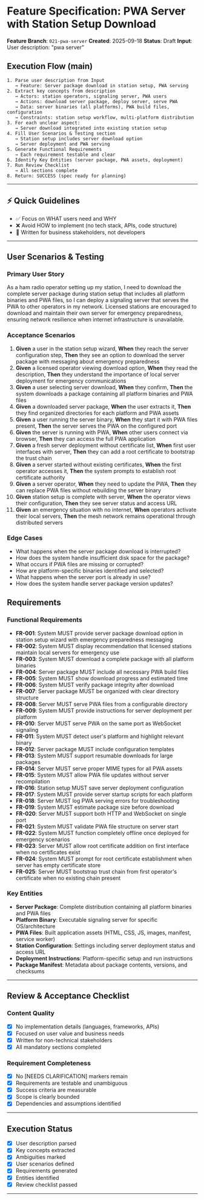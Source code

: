 # Feature Specification: PWA Server with Station Setup Download

**Feature Branch**: `021-pwa-server`
**Created**: 2025-09-18
**Status**: Draft
**Input**: User description: "pwa server"

## Execution Flow (main)
```
1. Parse user description from Input
   → Feature: Server package download in station setup, PWA serving
2. Extract key concepts from description
   → Actors: station operators, signaling server, PWA users
   → Actions: download server package, deploy server, serve PWA
   → Data: server binaries (all platforms), PWA build files, configuration
   → Constraints: station setup workflow, multi-platform distribution
3. For each unclear aspect:
   → Server download integrated into existing station setup
4. Fill User Scenarios & Testing section
   → Station setup includes server download option
   → Server deployment and PWA serving
5. Generate Functional Requirements
   → Each requirement testable and clear
6. Identify Key Entities (server package, PWA assets, deployment)
7. Run Review Checklist
   → All sections complete
8. Return: SUCCESS (spec ready for planning)
```

---

## ⚡ Quick Guidelines
- ✅ Focus on WHAT users need and WHY
- ❌ Avoid HOW to implement (no tech stack, APIs, code structure)
- 👥 Written for business stakeholders, not developers

---

## User Scenarios & Testing

### Primary User Story
As a ham radio operator setting up my station, I need to download the complete server package during station setup that includes all platform binaries and PWA files, so I can deploy a signaling server that serves the PWA to other operators in my network. Licensed stations are encouraged to download and maintain their own server for emergency preparedness, ensuring network resilience when internet infrastructure is unavailable.

### Acceptance Scenarios
1. **Given** a user in the station setup wizard, **When** they reach the server configuration step, **Then** they see an option to download the server package with messaging about emergency preparedness
2. **Given** a licensed operator viewing download option, **When** they read the description, **Then** they understand the importance of local server deployment for emergency communications
3. **Given** a user selecting server download, **When** they confirm, **Then** the system downloads a package containing all platform binaries and PWA files
4. **Given** a downloaded server package, **When** the user extracts it, **Then** they find organized directories for each platform and PWA assets
5. **Given** a user running the server binary, **When** they start it with PWA files present, **Then** the server serves the PWA on the configured port
6. **Given** the server is running with PWA, **When** other users connect via browser, **Then** they can access the full PWA application
7. **Given** a fresh server deployment without certificate list, **When** first user interfaces with server, **Then** they can add a root certificate to bootstrap the trust chain
8. **Given** a server started without existing certificates, **When** the first operator accesses it, **Then** the system prompts to establish root certificate authority
9. **Given** a server operator, **When** they need to update the PWA, **Then** they can replace PWA files without rebuilding the server binary
10. **Given** station setup is complete with server, **When** the operator views their configuration, **Then** they see server status and access URL
11. **Given** an emergency situation with no internet, **When** operators activate their local servers, **Then** the mesh network remains operational through distributed servers

### Edge Cases
- What happens when the server package download is interrupted?
- How does the system handle insufficient disk space for the package?
- What occurs if PWA files are missing or corrupted?
- How are platform-specific binaries identified and selected?
- What happens when the server port is already in use?
- How does the system handle server package version updates?

## Requirements

### Functional Requirements
- **FR-001**: System MUST provide server package download option in station setup wizard with emergency preparedness messaging
- **FR-002**: System MUST display recommendation that licensed stations maintain local servers for emergency use
- **FR-003**: System MUST download a complete package with all platform binaries
- **FR-004**: Server package MUST include all necessary PWA build files
- **FR-005**: System MUST show download progress and estimated time
- **FR-006**: System MUST verify package integrity after download
- **FR-007**: Server package MUST be organized with clear directory structure
- **FR-008**: Server MUST serve PWA files from a configurable directory
- **FR-009**: System MUST provide instructions for server deployment per platform
- **FR-010**: Server MUST serve PWA on the same port as WebSocket signaling
- **FR-011**: System MUST detect user's platform and highlight relevant binary
- **FR-012**: Server package MUST include configuration templates
- **FR-013**: System MUST support resumable downloads for large packages
- **FR-014**: Server MUST serve proper MIME types for all PWA assets
- **FR-015**: System MUST allow PWA file updates without server recompilation
- **FR-016**: Station setup MUST save server deployment configuration
- **FR-017**: System MUST provide server startup scripts for each platform
- **FR-018**: Server MUST log PWA serving errors for troubleshooting
- **FR-019**: System MUST estimate package size before download
- **FR-020**: Server MUST support both HTTP and WebSocket on single port
- **FR-021**: System MUST validate PWA file structure on server start
- **FR-022**: System MUST function completely offline once deployed for emergency scenarios
- **FR-023**: Server MUST allow root certificate addition on first interface when no certificates exist
- **FR-024**: System MUST prompt for root certificate establishment when server has empty certificate store
- **FR-025**: Server MUST bootstrap trust chain from first operator's certificate when no existing chain present

### Key Entities
- **Server Package**: Complete distribution containing all platform binaries and PWA files
- **Platform Binary**: Executable signaling server for specific OS/architecture
- **PWA Files**: Built application assets (HTML, CSS, JS, images, manifest, service worker)
- **Station Configuration**: Settings including server deployment status and access URL
- **Deployment Instructions**: Platform-specific setup and run instructions
- **Package Manifest**: Metadata about package contents, versions, and checksums

---

## Review & Acceptance Checklist

### Content Quality
- [x] No implementation details (languages, frameworks, APIs)
- [x] Focused on user value and business needs
- [x] Written for non-technical stakeholders
- [x] All mandatory sections completed

### Requirement Completeness
- [x] No [NEEDS CLARIFICATION] markers remain
- [x] Requirements are testable and unambiguous
- [x] Success criteria are measurable
- [x] Scope is clearly bounded
- [x] Dependencies and assumptions identified

---

## Execution Status

- [x] User description parsed
- [x] Key concepts extracted
- [x] Ambiguities marked
- [x] User scenarios defined
- [x] Requirements generated
- [x] Entities identified
- [x] Review checklist passed

---